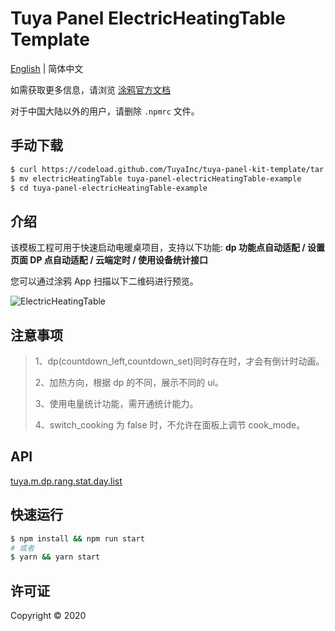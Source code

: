 # Tuya Panel ElectricHeatingTable Template

[English](./README.md) | 简体中文

如需获取更多信息，请浏览 [涂鸦官方文档](https://docs.tuya.com)

对于中国大陆以外的用户，请删除 `.npmrc` 文件。

## 手动下载

```bash
$ curl https://codeload.github.com/TuyaInc/tuya-panel-kit-template/tar.gz/develop | tar -xz --strip=2 tuya-panel-kit-template-develop/examples/electricHeatingTable
$ mv electricHeatingTable tuya-panel-electricHeatingTable-example
$ cd tuya-panel-electricHeatingTable-example
```

## 介绍

该模板工程可用于快速启动电暖桌项目，支持以下功能: **dp 功能点自动适配 / 设置页面 DP 点自动适配 / 云端定时 / 使用设备统计接口**

您可以通过涂鸦 App 扫描以下二维码进行预览。

![ElectricHeatingTable](https://images.tuyacn.com/rms-static/3667db40-a190-11ea-9acd-135316db2bdb-1590745134836.png?tyName=electricHeatingTable.png)

## 注意事项

> 1、dp(countdown_left,countdown_set)同时存在时，才会有倒计时动画。
>
> 2、加热方向，根据 dp 的不同，展示不同的 ui。
>
> 3、使用电量统计功能，需开通统计能力。
>
> 4、switch_cooking 为 false 时，不允许在面板上调节 cook_mode。

## API

[tuya.m.dp.rang.stat.day.list](https://docs.tuya.com/zh/iot/panel-development/panel-sdk-development/common-sdk-development/data-statistics-related-interface/data-statistics-related-interface?id=K9m1dlf41ex5f)

## 快速运行

```bash
$ npm install && npm run start
# 或者
$ yarn && yarn start
```

## 许可证

Copyright © 2020
